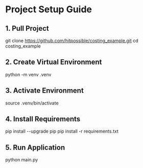 # Project Setup Guide

## 1. Pull Project
git clone https://github.com/hitpossible/costing_example.git
cd costing_example

## 2. Create Virtual Environment
python -m venv .venv

## 3. Activate Environment
source .venv/bin/activate

## 4. Install Requirements
pip install --upgrade pip
pip install -r requirements.txt

## 5. Run Application
python main.py
